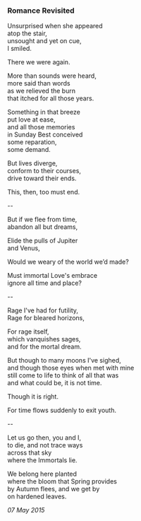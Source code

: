 ### Romance Revisited

Unsurprised when she appeared \
atop the stair,\
unsought and yet on cue,\
I smiled.

There we were again.

More than sounds were heard,\
more said than words\
as we relieved the burn\
that itched for all those years.

Something in that breeze\
put love at ease,\
and all those memories\
in Sunday Best conceived \
some reparation, \
some demand.

But lives diverge,\
conform to their courses,\
drive toward their ends.

This, then, too must end.

--

But if we flee from time,\
abandon all but dreams,

Elide the pulls of Jupiter\
and Venus,

Would we weary of the world we’d made?

Must immortal Love's embrace\
ignore all time and place?

--

Rage I've had for futility,\
Rage for bleared horizons,

For rage itself,\
which vanquishes sages,\
and for the mortal dream.

But though to many moons I've sighed, \
and though those eyes when met with mine\
still come to life to think of all that was \
and what could be, it is not time.

Though it is right.

For time flows suddenly to exit youth.

--

Let us go then, you and I,\
to die, and not trace ways\
across that sky\
where the Immortals lie.

We belong here planted\
where the bloom that Spring provides\
by Autumn flees, and we get by\
on hardened leaves.

*07 May 2015*
